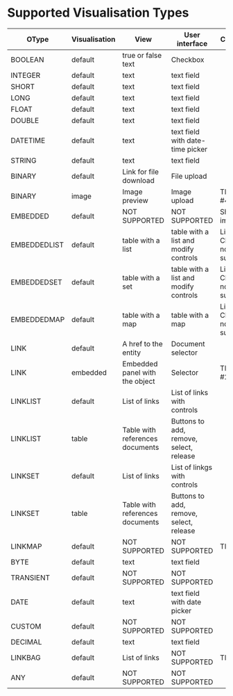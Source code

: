 # Supported Visualisation Types

| OType | Visualisation | View | User interface | Comment |
| -- | -- | -- | -- | -- |
|BOOLEAN|default|true or false text|Checkbox||
|INTEGER|default|text|text field||
|SHORT|default|text|text field||
|LONG|default|text|text field||
|FLOAT|default|text|text field||
|DOUBLE|default|text|text field||
|DATETIME|default|text|text field with date-time picker||
|STRING|default|text|text field||
|BINARY|default|Link for file download|File upload||
|BINARY|image|Image preview|Image upload|TBD Issue #42|
|EMBEDDED|default|NOT SUPPORTED|NOT SUPPORTED|Should be improved|
|EMBEDDEDLIST|default|table with a list|table with a list and modify controls|Linked Class is not supported|
|EMBEDDEDSET|default|table with a set|table with a list and modify controls|Linked Class is not supported|
|EMBEDDEDMAP|default|table with a map|table with a map|Linked Class is not supported|
|LINK|default|A href to the entity|Document selector||
|LINK|embedded|Embedded panel with the object|Selector|TBD Issue #21|
|LINKLIST|default|List of links|List of links with controls||
|LINKLIST|table|Table with references documents|Buttons to add, remove, select, release||
|LINKSET|default|List of links|List of linkgs with controls||
|LINKSET|table|Table with references documents|Buttons to add, remove, select, release||
|LINKMAP|default|NOT SUPPORTED|NOT SUPPORTED|TBD|
|BYTE|default|text|text field||
|TRANSIENT|default|NOT SUPPORTED|NOT SUPPORTED||
|DATE|default|text|text field with date picker||
|CUSTOM|default|NOT SUPPORTED|NOT SUPPORTED||
|DECIMAL|default|text|text field||
|LINKBAG|default|List of links|NOT SUPPORTED|TBD|
|ANY|default|NOT SUPPORTED|NOT SUPPORTED||